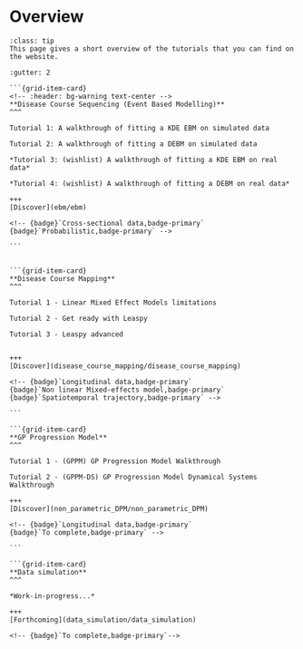 # Overview

```{admonition} TL;DR
:class: tip
This page gives a short overview of the tutorials that you can find on the website.
```


````{grid} 2
:gutter: 2

```{grid-item-card}
<!-- :header: bg-warning text-center -->
**Disease Course Sequencing (Event Based Modelling)**
^^^

Tutorial 1: A walkthrough of fitting a KDE EBM on simulated data

Tutorial 2: A walkthrough of fitting a DEBM on simulated data

*Tutorial 3: (wishlist) A walkthrough of fitting a KDE EBM on real data*

*Tutorial 4: (wishlist) A walkthrough of fitting a DEBM on real data*

+++
[Discover](ebm/ebm)

<!-- {badge}`Cross-sectional data,badge-primary`
{badge}`Probabilistic,badge-primary` -->

```


```{grid-item-card}
**Disease Course Mapping**
^^^

Tutorial 1 - Linear Mixed Effect Models limitations

Tutorial 2 - Get ready with Leaspy

Tutorial 3 - Leaspy advanced


+++
[Discover](disease_course_mapping/disease_course_mapping)

<!-- {badge}`Longitudinal data,badge-primary`
{badge}`Non linear Mixed-effects model,badge-primary`
{badge}`Spatiotemporal trajectory,badge-primary` -->

```

```{grid-item-card}
**GP Progression Model**
^^^

Tutorial 1 - (GPPM) GP Progression Model Walkthrough

Tutorial 2 - (GPPM-DS) GP Progression Model Dynamical Systems Walkthrough

+++
[Discover](non_parametric_DPM/non_parametric_DPM)

<!-- {badge}`Longitudinal data,badge-primary`
{badge}`To complete,badge-primary` -->

```

```{grid-item-card}
**Data simulation**
^^^

*Work-in-progress...*

+++
[Forthcoming](data_simulation/data_simulation)

<!-- {badge}`To complete,badge-primary`-->
````
